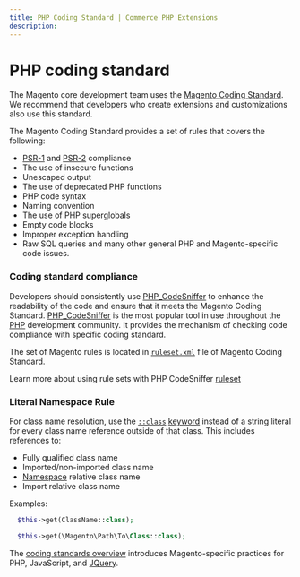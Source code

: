 ```yaml
---
title: PHP Coding Standard | Commerce PHP Extensions
description:
---
```


# PHP coding standard

The Magento core development team uses the [Magento Coding Standard](https://github.com/magento/magento-coding-standard). We recommend that developers who create extensions and customizations also use this standard.

The Magento Coding Standard provides a set of rules that covers the following:

*  [PSR-1](http://www.php-fig.org/psr/psr-1/) and [PSR-2](http://www.php-fig.org/psr/psr-2/) compliance
*  The use of insecure functions
*  Unescaped output
*  The use of deprecated PHP functions
*  PHP code syntax
*  Naming convention
*  The use of PHP superglobals
*  Empty code blocks
*  Improper exception handling
*  Raw SQL queries and many other general PHP and Magento-specific code issues.

### Coding standard compliance

Developers should consistently use [PHP_CodeSniffer](http://pear.php.net/manual/en/package.php.php-codesniffer.faq.php) to enhance the readability of the code and ensure that it meets the Magento Coding Standard. [PHP_CodeSniffer](http://pear.php.net/manual/en/package.php.php-codesniffer.faq.php) is the most popular tool in use throughout the [PHP](https://glossary.magento.com/php) development community.
It provides the mechanism of checking code compliance with specific coding standard.

The set of Magento rules is located in [`ruleset.xml`](https://github.com/magento/magento-coding-standard/blob/develop/Magento2/ruleset.xml) file of Magento Coding Standard.

Learn more about using rule sets with PHP CodeSniffer [ruleset](http://pear.php.net/manual/en/package.php.php-codesniffer.annotated-ruleset.php)

### Literal Namespace Rule

For class name resolution, use the [`::class`](http://php.net/manual/en/language.oop5.basic.php#language.oop5.basic.class.class) [keyword](https://glossary.magento.com/keyword) instead of a string literal for every class name reference outside of that class.
This includes references to:

*  Fully qualified class name
*  Imported/non-imported class name
*  [Namespace](https://glossary.magento.com/namespace) relative class name
*  Import relative class name

Examples:

```php
  $this->get(ClassName::class);
```

```php
  $this->get(\Magento\Path\To\Class::class);
```

The [coding standards overview](index.md) introduces Magento-specific practices for PHP, JavaScript, and [JQuery](https://glossary.magento.com/jquery).
